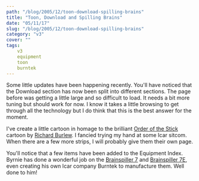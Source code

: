 ```yaml
---
path: "/blog/2005/12/toon-download-spilling-brains"
title: "Toon, Download and Spilling Brains"
date: "05/11/17"
slug: "/blog/2005/12/toon-download-spilling-brains"
category: "v3"
cover: ""
tags:
    v3
    equipment
    toon
    burntek
---
```


Some little updates have been happening recently. You'll have noticed that the Download section has now been split into different sections. The page before was getting a little large and so difficult to load. It needs a bit more tuning but should work for now. I know it takes a little browsing to get through all the technology but I do think that this is the best answer for the moment.

I've create a little cartoon in homage to the brilliant [Order of the Stick](http://www.giantitp.com/cgi-bin/GiantITP/ootscript) cartoon by [Richard Burlew](http://www.giantitp.com/index.html). I fancied trying my hand at some Icar sitcom. When there are a few more strips, I will probably give them their own page.

You'll notice that a few items have been added to the Equipment Index. Byrnie has done a wonderful job on the [Brainspiller 7](http://www.icar.co.uk/pics/game/equipment/brainspiller7.jpg) and [Brainspiller 7E](http://www.icar.co.uk/pics/game/equipment/brainspiller7e.jpg), even creating his own Icar company Burntek to manufacture them. Well done to him!